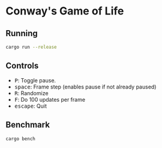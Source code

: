 # Conway's Game of Life

## Running

```bash
cargo run --release
```

## Controls

- <kbd>P</kbd>: Toggle pause.
- <kbd>space</kbd>: Frame step (enables pause if not already paused)
- <kbd>R</kbd>: Randomize
- <kbd>F</kbd>: Do 100 updates per frame
- <kbd>escape</kbd>: Quit

## Benchmark

```bash
cargo bench
```
